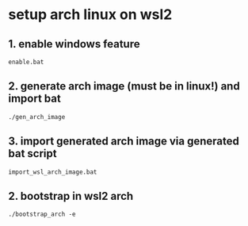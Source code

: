# setup arch linux on wsl2
## 1. enable windows feature

```
enable.bat
```

## 2. generate arch image (must be in linux!) and import bat

```
./gen_arch_image
```

## 3. import generated arch image via generated bat script

```
import_wsl_arch_image.bat
```

## 2. bootstrap in wsl2 arch

```
./bootstrap_arch -e
```

